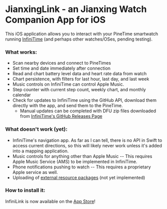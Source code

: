 # JianxingLink - an Jianxing Watch Companion App for iOS

This iOS application allows you to interact with your PineTime smartwatch running [InfiniTime](https://github.com/JF002/InfiniTime) (and perhaps other watches/OSes, pending testing).

### What works:
- Scan nearby devices and connect to PineTimes
- Set time and date immediately after connection
- Read and chart battery level data and heart rate data from watch
- Chart persistence, with filters for last hour, last day, and last week
- Music controls on InfiniTime can control Apple Music.
- Step counter with current step count, weekly chart, and monthly calendar
- Check for updates to InfiniTime using the GitHub API, download them directly with the app, and send them to the PineTime. 
    - Manual updates can be completed with DFU zip files downloaded from [InfiniTime's GitHub Releases Page](https://github.com/JF002/InfiniTime/releases)

### What doesn't work (yet):
- InfiniTime's navigation app. As far as I can tell, there is no API in Swift to access current directions, so this will likely never work unless it's added into a mapping application.
- Music controls for anything other than Apple Music -- This requires Apple Music Service (AMS) to be implemented in InfiniTime.
- Phone notifications pushing to watch -- This requires a proprietary Apple service as well.
- Uploading of [external resource packages](https://github.com/InfiniTimeOrg/InfiniTime/blob/develop/doc/gettingStarted/updating-software.md#updating-resources) (not yet implemented)

### How to install it:
InfiniLink is now available on the [App Store](https://apps.apple.com/us/app/infinilink/id1582318814)!
